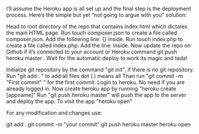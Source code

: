 I’ll assume the Heroku app is all set up and the final step is the deployment process. Here’s the simple but yet “not going to argue with you” solution:

Head to root directory of the repo that contains index.html which dictates the main HTML page.
Run touch composer.json to create a file called composer.json.
Add the following line: {} inside.
Run touch index.php to create a file called index.php.
Add the line: <?php include_once("index.html"); ?> inside.
Now update the repo on Github if it’s connected to your account or Heroku command git push heroku master . Wait for the automatic deploy to work its magic and tada!



Initialize git repository by the command "git init", if there is no git repository.
Run "git add . " to add all files dot (.) means all
Than run "git commit -m "First commit" " for the first commit.
Login to heroku. No need if you are already logged in.
Now create heroku app by running "heroku create [appname]"
Run "git push heroku master" will push the app to the server and deploy the app.
To visit the app "heroku open"

For any modification and changes use:

git add .
git commit -m "your commit"
git push heroku master
heroku open




